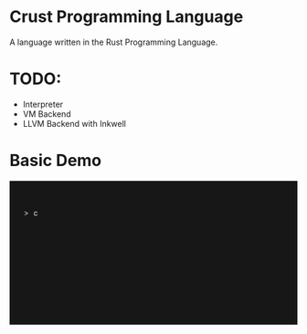 # Crust Programming Language
A language written in the Rust Programming Language.

# TODO:
- Interpreter
- VM Backend
- LLVM Backend with Inkwell

# Basic Demo

<img src="demo.gif">